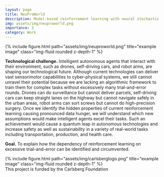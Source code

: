 ```yaml
---
layout: page
title: NeuProWorld
description: Model-based reinforcement learning with neural stochastic differential equations
img: assets/img/neuproworld.png
importance: 2
category: Work
---
```


<div class="row">
    <div class="col-sm mt-3 mt-md-0">
        {% include figure.html path="assets/img/neuproworld.png" title="example image" class="img-fluid rounded z-depth-1" %}
    </div>
</div>

**Technological challenge.** Intelligent autonomous agents that interact with their environment, such as drones, self-driving cars, and robot arms, are shaping our technological future. Although current technologies can deliver vast sensorimotor capabilities to cyber-physical systems, we still cannot unravel their potential because we are lacking an algorithmic framework to train them for complex tasks without excessively many trial-and-error rounds. Drones can do surveillance but cannot deliver parcels, self-driving cars can keep straight lanes on the highway but cannot navigate safely in the urban areas, robot arms can sort screws but cannot do high-precision surgery. Once we identify the hidden properties of current reinforcement learning causing pronounced data hunger, we will understand which new assumptions would make intelligent agents excel their tasks. Such an achievement would cause a quantum leap in autonomous technologies and increase safety as well as sustainability in a variety of real-world tasks including transportation, production, and health care.

**Goal.** To explain how the dependency of reinforcement learning on excessive trial-and-error can be identified and circumvented.

<div class="row">
    <div class="col-sm mt-3 mt-md-0">
        {% include figure.html path="assets/img/carlsberglogo.png" title="example image" class="img-fluid rounded z-depth-1" %}
    </div>
</div>
<div class="caption">
    This project is funded by the Carlsberg Foundation
</div>
